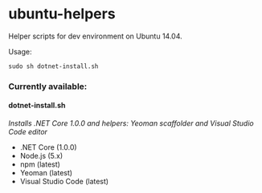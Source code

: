 # ubuntu-helpers
Helper scripts for dev environment on Ubuntu 14.04.

Usage:
```
sudo sh dotnet-install.sh
```

### Currently available:

#### dotnet-install.sh
*Installs .NET Core 1.0.0 and helpers: Yeoman scaffolder and Visual Studio Code editor*

- .NET Core (1.0.0)
- Node.js (5.x)
- npm (latest)
- Yeoman (latest)
- Visual Studio Code (latest)
